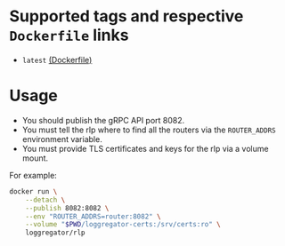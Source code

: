 
# Supported tags and respective `Dockerfile` links

- `latest` [(Dockerfile)][latest-dockerfile]

# Usage

- You should publish the gRPC API port 8082.
- You must tell the rlp where to find all the routers via the `ROUTER_ADDRS`
  environment variable.
- You must provide TLS certificates and keys for the rlp via a volume mount.

For example:

```bash
docker run \
    --detach \
    --publish 8082:8082 \
    --env "ROUTER_ADDRS=router:8082" \
    --volume "$PWD/loggregator-certs:/srv/certs:ro" \
    loggregator/rlp
```

[latest-dockerfile]: https://github.com/cloudfoundry/loggregator-ci/blob/master/docker-images/rlp/Dockerfile
